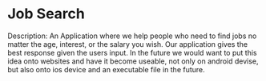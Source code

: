 # Job Search
Description: 
An Application where we help people who need to find jobs no matter the age, interest, or the salary you wish. Our application gives the best response given the users input. In the future we would want to put this idea onto websites and have it become useable, not only on android devise, but also onto ios device and an executable file in the future. 
